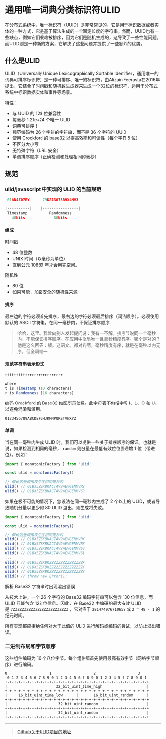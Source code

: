 # 通用唯一词典分类标识符ULID

在分布式系统中，唯一标识符（UUID）是非常常见的，它是用于标识数据或者实体的一种方式，它是基于算法生成的一个固定长度的字符串。然而，UUID也有一些缺点，例如它们很难被排序，因为它们是随机生成的，这导致了一些性能问题。而ULID则是一种新的方案，它解决了这些问题并提供了一些额外的优势。

## 什么是ULID
ULID（Universally Unique Lexicographically Sortable Identifier，通用唯一的词典可排序标识符）是一种可排序、唯一的标识符，由Alizain Feerasta在2016年提出，它结合了时间戳和随机数生成器来生成一个32位的标识符，适用于分布式系统中标识数据实体和事件等场景。

特性：
* 与 UUID 的 128 位兼容性
* 每毫秒 1.21e+24 个唯一 ULID
* 词典可排序！
* 规范编码为 26 个字符的字符串，而不是 36 个字符的 UUID
* 使用 Crockford 的 base32 以提高效率和可读性（每个字符 5 位）
* 不区分大小写
* 无特殊字符（URL 安全）
* 单调排序顺序（正确检测和处理相同的毫秒）

## 规范

### ulid/javascript 中实现的 ULID 的当前规范

```js
 01AN4Z07BY      79KA1307SR9X4MV3

|----------|    |----------------|
 Timestamp          Randomness
   48bits             80bits
```

#### 组成
时间戳
* 48 位整数
* UNIX 时间（以毫秒为单位）
* 直到公元 10889 年才会用完空间。

随机性
* 80 位
* 如果可能，加密安全的随机性来源

#### 排序
最左边的字符必须首先排序，最右边的字符必须最后排序（词法顺序）。必须使用默认的 ASCII 字符集。在同一毫秒内，不保证排序顺序

> 哈哈，这里。我曾向别人发起提问说：我有一不解。排序节说同一个毫秒内，不能保证排序顺序。在应用中全局唯一且毫秒精度有序。哪个是对的？
> 他是这么回答：额。这语文。都对的啊，毫秒精度有序，就是在毫秒以内无序，但全局唯一


#### 规范字符串表示形式
```js
ttttttttttrrrrrrrrrrrrrrrr

where
t is Timestamp (10 characters)
r is Randomness (16 characters)
```

编码
Crockford 的 Base32 如图所示使用。此字母表不包括字母 I、L、O 和 U，以避免混淆和滥用。
```
0123456789ABCDEFGHJKMNPQRSTVWXYZ
```

#### 单调
当在同一毫秒内生成 ULID 时，我们可以提供一些关于排序顺序的保证。也就是说，如果检测到相同的毫秒， `random` 则分量在最低有效位位置递增 1 位（带进位）。例如：

```js
import { monotonicFactory } from 'ulid'

const ulid = monotonicFactory()

// 假设这些调用发生在相同毫秒内
ulid() // 01BX5ZZKBKACTAV9WEVGEMMVRZ
ulid() // 01BX5ZZKBKACTAV9WEVGEMMVS0
```

如果在极不可能的情况下，您设法在同一毫秒内生成了 2 个以上的 ULID，或者导致随机分量以更少的 80 ULID 溢出，则生成将失败。

```js
import { monotonicFactory } from 'ulid'

const ulid = monotonicFactory()

// 假设这些调用发生在相同毫秒内
ulid() // 01BX5ZZKBKACTAV9WEVGEMMVRY
ulid() // 01BX5ZZKBKACTAV9WEVGEMMVRZ
ulid() // 01BX5ZZKBKACTAV9WEVGEMMVS0
ulid() // 01BX5ZZKBKACTAV9WEVGEMMVS1
...
ulid() // 01BX5ZZKBKZZZZZZZZZZZZZZZX
ulid() // 01BX5ZZKBKZZZZZZZZZZZZZZZY
ulid() // 01BX5ZZKBKZZZZZZZZZZZZZZZZ
ulid() // throw new Error()!
```

解析 Base32 字符串时出现溢出错误

从技术上讲，一个 26 个字符的 Base32 编码字符串可以包含 130 位信息，而 ULID 只能包含 128 位信息。因此，在 Base32 中编码的最大有效 ULID 是 `7ZZZZZZZZZZZZZZZZZZZZZZZZZ` ，它对应于 `281474976710655` 或 `2 ^ 48 - 1` 的纪元时间。

所有实现都应拒绝任何对大于此值的 ULID 进行解码或编码的尝试，以防止溢出错误。

### 二进制布局和字节顺序
这些组件编码为 16 个八位字节。每个组件都首先使用最高有效字节（网络字节顺序）进行编码。

```
0                   1                   2                   3
 0 1 2 3 4 5 6 7 8 9 0 1 2 3 4 5 6 7 8 9 0 1 2 3 4 5 6 7 8 9 0 1
+-+-+-+-+-+-+-+-+-+-+-+-+-+-+-+-+-+-+-+-+-+-+-+-+-+-+-+-+-+-+-+-+
|                      32_bit_uint_time_high                    |
+-+-+-+-+-+-+-+-+-+-+-+-+-+-+-+-+-+-+-+-+-+-+-+-+-+-+-+-+-+-+-+-+
|     16_bit_uint_time_low      |       16_bit_uint_random      |
+-+-+-+-+-+-+-+-+-+-+-+-+-+-+-+-+-+-+-+-+-+-+-+-+-+-+-+-+-+-+-+-+
|                       32_bit_uint_random                      |
+-+-+-+-+-+-+-+-+-+-+-+-+-+-+-+-+-+-+-+-+-+-+-+-+-+-+-+-+-+-+-+-+
|                       32_bit_uint_random                      |
+-+-+-+-+-+-+-+-+-+-+-+-+-+-+-+-+-+-+-+-+-+-+-+-+-+-+-+-+-+-+-+-+
```


---


> [Github关于ULID项目的地址](https://github.com/ulid/spec)

